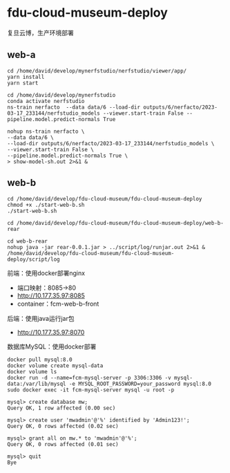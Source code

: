 # fdu-cloud-museum-deploy

复旦云博，生产环境部署

## web-a

```Shell
cd /home/david/develop/mynerfstudio/nerfstudio/viewer/app/
yarn install
yarn start 

cd /home/david/develop/mynerfstudio
conda activate nerfstudio
ns-train nerfacto  --data data/6 --load-dir outputs/6/nerfacto/2023-03-17_233144/nerfstudio_models --viewer.start-train False --pipeline.model.predict-normals True

nohup ns-train nerfacto \
--data data/6 \
--load-dir outputs/6/nerfacto/2023-03-17_233144/nerfstudio_models \
--viewer.start-train False \
--pipeline.model.predict-normals True \
> show-model-sh.out 2>&1 &
```

## web-b

```shell
cd /home/david/develop/fdu-cloud-museum/fdu-cloud-museum-deploy
chmod +x ./start-web-b.sh
./start-web-b.sh  

cd /home/david/develop/fdu-cloud-museum/fdu-cloud-museum-deploy/web-b-rear

cd web-b-rear
nohup java -jar rear-0.0.1.jar > ../script/log/runjar.out 2>&1 &
/home/david/develop/fdu-cloud-museum/fdu-cloud-museum-deploy/script/log
```

前端：使用docker部署nginx
- 端口映射：8085->80
- http://10.177.35.97:8085
- container：fcm-web-b-front

后端：使用java运行jar包
- http://10.177.35.97:8070

数据库MySQL：使用docker部署

```Shell
docker pull mysql:8.0
docker volume create mysql-data
docker volume ls
docker run -d --name=fcm-mysql-server -p 3306:3306 -v mysql-data:/var/lib/mysql -e MYSQL_ROOT_PASSWORD=your_password mysql:8.0
sudo docker exec -it fcm-mysql-server mysql -u root -p

mysql> create database mw;
Query OK, 1 row affected (0.00 sec)

mysql> create user 'mwadmin'@'%' identified by 'Admin123!';
Query OK, 0 rows affected (0.02 sec)

mysql> grant all on mw.* to 'mwadmin'@'%';
Query OK, 0 rows affected (0.01 sec)

mysql> quit
Bye
```